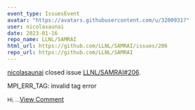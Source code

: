 ```yaml
---
event_type: IssuesEvent
avatar: "https://avatars.githubusercontent.com/u/3200931?"
user: nicolasaunai
date: 2023-01-16
repo_name: LLNL/SAMRAI
html_url: https://github.com/LLNL/SAMRAI/issues/206
repo_url: https://github.com/LLNL/SAMRAI
---
```


<a href='https://github.com/nicolasaunai' target='_blank'>nicolasaunai</a> closed issue <a href='https://github.com/LLNL/SAMRAI/issues/206' target='_blank'>LLNL/SAMRAI#206</a>.

<p>MPI_ERR_TAG: invalid tag error</p><small>Hi, ...</small><a href='https://github.com/LLNL/SAMRAI/issues/206' target='_blank'>View Comment</a>